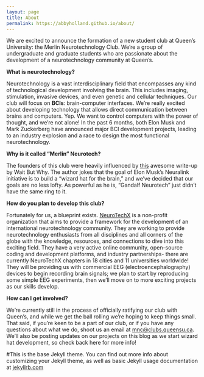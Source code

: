 ```yaml
---
layout: page
title: About
permalink: https://abbyholland.github.io/about/
---
```

We are excited to announce the formation of a new student club at Queen’s University: the Merlin Neurotechnology Club. We’re a group of undergraduate and graduate students who are passionate about the development of a neurotechnology community at Queen’s.

<b>What is neurotechnology?</b>

Neurotechnology is a vast interdisciplinary field that encompasses any kind of technological development involving the brain. This includes imaging, stimulation, invasive devices, and even genetic and cellular techniques. Our club will focus on <b>BCIs</b>: brain-computer interfaces. We’re really excited about developing technology that allows direct communication between brains and computers. Yep. We want to control computers with the power of thought, and we’re not alone! In the past 6 months, both Elon Musk and Mark Zuckerberg have announced major BCI development projects, leading to an industry explosion and a race to design the most functional neurotechnology.

<b>Why is it called “Merlin” Neurotech?</b>

The founders of this club were heavily influenced by <a href="https://waitbutwhy.com/2017/04/neuralink.html" target="_blank" rel="noopener">this</a> awesome write-up by Wait But Why. The author jokes that the goal of Elon Musk’s Neuralink initiative is to build a “wizard hat for the brain,” and we’ve decided that our goals are no less lofty. As powerful as he is, “Gandalf Neurotech” just didn’t have the same ring to it.

<b>How do you plan to develop this club?</b>

Fortunately for us, a blueprint exists. <a href="http://neurotechx.com/" target="_blank" rel="noopener">NeuroTechX</a> is a non-profit organization that aims to provide a framework for the development of an international neurotechnology community. They are working to provide neurotechnology enthusiasts from all disciplines and all corners of the globe with the knowledge, resources, and connections to dive into this exciting field. They have a very active online community, open-source coding and development platforms, and industry partnerships- there are currently NeuroTechX chapters in 18 cities and 11 universities worldwide! They will be providing us with commercial EEG (electroencephalography) devices to begin recording brain signals; we plan to start by reproducing some simple EEG experiments, then we’ll move on to more exciting projects as our skills develop.

<b>How can I get involved?</b>

We’re currently still in the process of officially ratifying our club with Queen’s, and while we get the ball rolling we’re hoping to keep things small. That said, if you’re keen to be a part of our club, or if you have any questions about what we do, shoot us an email at <a href="mailto:mnc@clubs.queensu.ca">mnc@clubs.queensu.ca</a>. We’ll also be posting updates on our projects on this blog as we start wizard hat development, so check back here for more info!

#This is the base Jekyll theme. You can find out more info about customizing your Jekyll theme, as well as basic Jekyll usage documentation at [jekyllrb.com](https://jekyllrb.com/)
